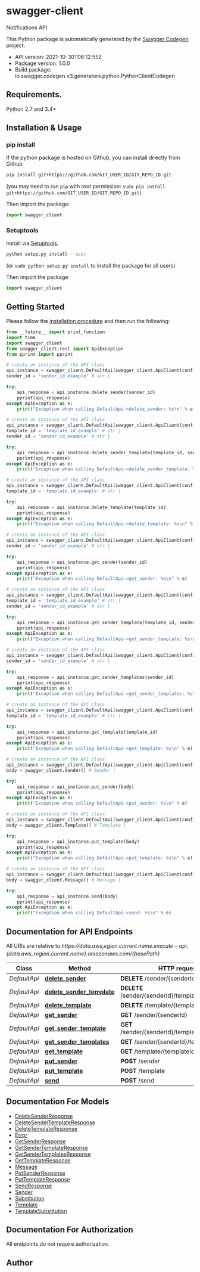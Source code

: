 # swagger-client
Notifications API

This Python package is automatically generated by the [Swagger Codegen](https://github.com/swagger-api/swagger-codegen) project:

- API version: 2021-10-30T06:12:55Z
- Package version: 1.0.0
- Build package: io.swagger.codegen.v3.generators.python.PythonClientCodegen

## Requirements.

Python 2.7 and 3.4+

## Installation & Usage
### pip install

If the python package is hosted on Github, you can install directly from Github

```sh
pip install git+https://github.com/GIT_USER_ID/GIT_REPO_ID.git
```
(you may need to run `pip` with root permission: `sudo pip install git+https://github.com/GIT_USER_ID/GIT_REPO_ID.git`)

Then import the package:
```python
import swagger_client 
```

### Setuptools

Install via [Setuptools](http://pypi.python.org/pypi/setuptools).

```sh
python setup.py install --user
```
(or `sudo python setup.py install` to install the package for all users)

Then import the package:
```python
import swagger_client
```

## Getting Started

Please follow the [installation procedure](#installation--usage) and then run the following:

```python
from __future__ import print_function
import time
import swagger_client
from swagger_client.rest import ApiException
from pprint import pprint

# create an instance of the API class
api_instance = swagger_client.DefaultApi(swagger_client.ApiClient(configuration))
sender_id = 'sender_id_example' # str | 

try:
    api_response = api_instance.delete_sender(sender_id)
    pprint(api_response)
except ApiException as e:
    print("Exception when calling DefaultApi->delete_sender: %s\n" % e)

# create an instance of the API class
api_instance = swagger_client.DefaultApi(swagger_client.ApiClient(configuration))
template_id = 'template_id_example' # str | 
sender_id = 'sender_id_example' # str | 

try:
    api_response = api_instance.delete_sender_template(template_id, sender_id)
    pprint(api_response)
except ApiException as e:
    print("Exception when calling DefaultApi->delete_sender_template: %s\n" % e)

# create an instance of the API class
api_instance = swagger_client.DefaultApi(swagger_client.ApiClient(configuration))
template_id = 'template_id_example' # str | 

try:
    api_response = api_instance.delete_template(template_id)
    pprint(api_response)
except ApiException as e:
    print("Exception when calling DefaultApi->delete_template: %s\n" % e)

# create an instance of the API class
api_instance = swagger_client.DefaultApi(swagger_client.ApiClient(configuration))
sender_id = 'sender_id_example' # str | 

try:
    api_response = api_instance.get_sender(sender_id)
    pprint(api_response)
except ApiException as e:
    print("Exception when calling DefaultApi->get_sender: %s\n" % e)

# create an instance of the API class
api_instance = swagger_client.DefaultApi(swagger_client.ApiClient(configuration))
template_id = 'template_id_example' # str | 
sender_id = 'sender_id_example' # str | 

try:
    api_response = api_instance.get_sender_template(template_id, sender_id)
    pprint(api_response)
except ApiException as e:
    print("Exception when calling DefaultApi->get_sender_template: %s\n" % e)

# create an instance of the API class
api_instance = swagger_client.DefaultApi(swagger_client.ApiClient(configuration))
sender_id = 'sender_id_example' # str | 

try:
    api_response = api_instance.get_sender_templates(sender_id)
    pprint(api_response)
except ApiException as e:
    print("Exception when calling DefaultApi->get_sender_templates: %s\n" % e)

# create an instance of the API class
api_instance = swagger_client.DefaultApi(swagger_client.ApiClient(configuration))
template_id = 'template_id_example' # str | 

try:
    api_response = api_instance.get_template(template_id)
    pprint(api_response)
except ApiException as e:
    print("Exception when calling DefaultApi->get_template: %s\n" % e)

# create an instance of the API class
api_instance = swagger_client.DefaultApi(swagger_client.ApiClient(configuration))
body = swagger_client.Sender() # Sender | 

try:
    api_response = api_instance.put_sender(body)
    pprint(api_response)
except ApiException as e:
    print("Exception when calling DefaultApi->put_sender: %s\n" % e)

# create an instance of the API class
api_instance = swagger_client.DefaultApi(swagger_client.ApiClient(configuration))
body = swagger_client.Template() # Template | 

try:
    api_response = api_instance.put_template(body)
    pprint(api_response)
except ApiException as e:
    print("Exception when calling DefaultApi->put_template: %s\n" % e)

# create an instance of the API class
api_instance = swagger_client.DefaultApi(swagger_client.ApiClient(configuration))
body = swagger_client.Message() # Message | 

try:
    api_response = api_instance.send(body)
    pprint(api_response)
except ApiException as e:
    print("Exception when calling DefaultApi->send: %s\n" % e)
```

## Documentation for API Endpoints

All URIs are relative to *https://${data.aws_region.current.name}.execute-api.${data.aws_region.current.name}.amazonaws.com/{basePath}*

Class | Method | HTTP request | Description
------------ | ------------- | ------------- | -------------
*DefaultApi* | [**delete_sender**](docs/DefaultApi.md#delete_sender) | **DELETE** /sender/{senderId} | 
*DefaultApi* | [**delete_sender_template**](docs/DefaultApi.md#delete_sender_template) | **DELETE** /sender/{senderId}/template/{templateId} | 
*DefaultApi* | [**delete_template**](docs/DefaultApi.md#delete_template) | **DELETE** /template/{templateId} | 
*DefaultApi* | [**get_sender**](docs/DefaultApi.md#get_sender) | **GET** /sender/{senderId} | 
*DefaultApi* | [**get_sender_template**](docs/DefaultApi.md#get_sender_template) | **GET** /sender/{senderId}/template/{templateId} | 
*DefaultApi* | [**get_sender_templates**](docs/DefaultApi.md#get_sender_templates) | **GET** /sender/{senderId}/templates | 
*DefaultApi* | [**get_template**](docs/DefaultApi.md#get_template) | **GET** /template/{templateId} | 
*DefaultApi* | [**put_sender**](docs/DefaultApi.md#put_sender) | **POST** /sender | 
*DefaultApi* | [**put_template**](docs/DefaultApi.md#put_template) | **POST** /template | 
*DefaultApi* | [**send**](docs/DefaultApi.md#send) | **POST** /send | 

## Documentation For Models

 - [DeleteSenderResponse](docs/DeleteSenderResponse.md)
 - [DeleteSenderTemplateResponse](docs/DeleteSenderTemplateResponse.md)
 - [DeleteTemplateResponse](docs/DeleteTemplateResponse.md)
 - [Error](docs/Error.md)
 - [GetSenderResponse](docs/GetSenderResponse.md)
 - [GetSenderTemplateResponse](docs/GetSenderTemplateResponse.md)
 - [GetSenderTemplatesResponse](docs/GetSenderTemplatesResponse.md)
 - [GetTemplateResponse](docs/GetTemplateResponse.md)
 - [Message](docs/Message.md)
 - [PutSenderResponse](docs/PutSenderResponse.md)
 - [PutTemplateResponse](docs/PutTemplateResponse.md)
 - [SendResponse](docs/SendResponse.md)
 - [Sender](docs/Sender.md)
 - [Substitution](docs/Substitution.md)
 - [Template](docs/Template.md)
 - [TemplateSubstitution](docs/TemplateSubstitution.md)

## Documentation For Authorization

 All endpoints do not require authorization.


## Author


